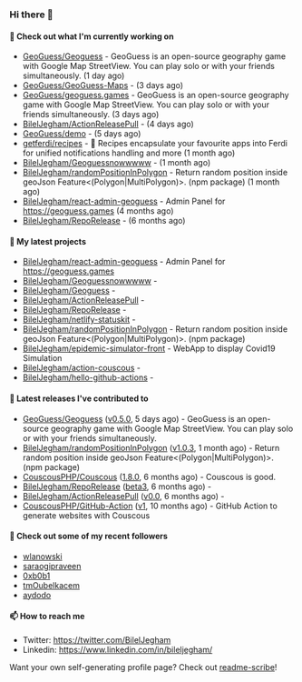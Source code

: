 ### Hi there 👋

#### 👷 Check out what I'm currently working on

- [GeoGuess/Geoguess](https://github.com/GeoGuess/Geoguess) - GeoGuess is an open-source geography game with Google Map StreetView. You can play solo or with your friends simultaneously. (1 day ago)
- [GeoGuess/GeoGuess-Maps](https://github.com/GeoGuess/GeoGuess-Maps) -  (3 days ago)
- [GeoGuess/geoguess.games](https://github.com/GeoGuess/geoguess.games) - GeoGuess is an open-source geography game with Google Map StreetView. You can play solo or with your friends simultaneously. (3 days ago)
- [BilelJegham/ActionReleasePull](https://github.com/BilelJegham/ActionReleasePull) -  (4 days ago)
- [GeoGuess/demo](https://github.com/GeoGuess/demo) -  (5 days ago)
- [getferdi/recipes](https://github.com/getferdi/recipes) - 🍰 Recipes encapsulate your favourite apps into Ferdi for unified notifications handling and more (1 month ago)
- [BilelJegham/Geoguessnowwwww](https://github.com/BilelJegham/Geoguessnowwwww) -  (1 month ago)
- [BilelJegham/randomPositionInPolygon](https://github.com/BilelJegham/randomPositionInPolygon) - Return random position inside geoJson Feature&lt;(Polygon|MultiPolygon)&gt;. (npm package)  (1 month ago)
- [BilelJegham/react-admin-geoguess](https://github.com/BilelJegham/react-admin-geoguess) - Admin Panel for https://geoguess.games (4 months ago)
- [BilelJegham/RepoRelease](https://github.com/BilelJegham/RepoRelease) -  (6 months ago)

#### 🌱 My latest projects

- [BilelJegham/react-admin-geoguess](https://github.com/BilelJegham/react-admin-geoguess) - Admin Panel for https://geoguess.games
- [BilelJegham/Geoguessnowwwww](https://github.com/BilelJegham/Geoguessnowwwww) - 
- [BilelJegham/Geoguess](https://github.com/BilelJegham/Geoguess) - 
- [BilelJegham/ActionReleasePull](https://github.com/BilelJegham/ActionReleasePull) - 
- [BilelJegham/RepoRelease](https://github.com/BilelJegham/RepoRelease) - 
- [BilelJegham/netlify-statuskit](https://github.com/BilelJegham/netlify-statuskit) - 
- [BilelJegham/randomPositionInPolygon](https://github.com/BilelJegham/randomPositionInPolygon) - Return random position inside geoJson Feature&lt;(Polygon|MultiPolygon)&gt;. (npm package) 
- [BilelJegham/epidemic-simulator-front](https://github.com/BilelJegham/epidemic-simulator-front) - WebApp to display Covid19 Simulation
- [BilelJegham/action-couscous](https://github.com/BilelJegham/action-couscous) - 
- [BilelJegham/hello-github-actions](https://github.com/BilelJegham/hello-github-actions) - 

#### 🔭 Latest releases I've contributed to

- [GeoGuess/Geoguess](https://github.com/GeoGuess/Geoguess) ([v0.5.0](https://github.com/GeoGuess/Geoguess/releases/tag/v0.5.0), 5 days ago) - GeoGuess is an open-source geography game with Google Map StreetView. You can play solo or with your friends simultaneously.
- [BilelJegham/randomPositionInPolygon](https://github.com/BilelJegham/randomPositionInPolygon) ([v1.0.3](https://github.com/BilelJegham/randomPositionInPolygon/releases/tag/v1.0.3), 1 month ago) - Return random position inside geoJson Feature&lt;(Polygon|MultiPolygon)&gt;. (npm package) 
- [CouscousPHP/Couscous](https://github.com/CouscousPHP/Couscous) ([1.8.0](https://github.com/CouscousPHP/Couscous/releases/tag/1.8.0), 6 months ago) - Couscous is good.
- [BilelJegham/RepoRelease](https://github.com/BilelJegham/RepoRelease) ([beta3](https://github.com/BilelJegham/RepoRelease/releases/tag/beta3), 6 months ago) - 
- [BilelJegham/ActionReleasePull](https://github.com/BilelJegham/ActionReleasePull) ([v0.0](https://github.com/BilelJegham/ActionReleasePull/releases/tag/v0.0), 6 months ago) - 
- [CouscousPHP/GitHub-Action](https://github.com/CouscousPHP/GitHub-Action) ([v1](https://github.com/CouscousPHP/GitHub-Action/releases/tag/v1), 10 months ago) - GitHub Action to generate websites with Couscous


#### 👯 Check out some of my recent followers

- [wlanowski](https://github.com/wlanowski)
- [saraogipraveen](https://github.com/saraogipraveen)
- [0xb0b1](https://github.com/0xb0b1)
- [tmOubelkacem](https://github.com/tmOubelkacem)
- [aydodo](https://github.com/aydodo)


#### 📫 How to reach me

- Twitter: https://twitter.com/BilelJegham
- Linkedin: https://www.linkedin.com/in/bileljegham/

Want your own self-generating profile page? Check out [readme-scribe](https://github.com/muesli/readme-scribe)!
